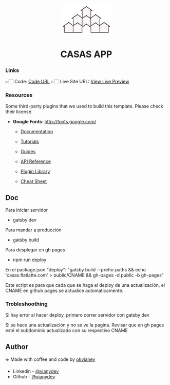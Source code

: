 <p align="center">
  <a href="https://okvianey.github.io">
    <img alt="casasapp" src="/src/images/logo-white.svg" width="160" />
  </a>
</p>
<h1 align="center">
 CASAS APP
</h1>

### Links

👉🏻 Code: [Code URL](https://github.com/okvianey/casasapp)
👉🏻 Live Site URL: [View Live Preview](https://casas.flatlatte.com/)


<!-- resources -->
### Resources

Some third-party plugins that we used to build this template. Please check their license.

* **Google Fonts**: <http://fonts.google.com/>


    - [Documentation](https://www.gatsbyjs.com/docs/?utm_source=starter&utm_medium=readme&utm_campaign=minimal-starter)

    - [Tutorials](https://www.gatsbyjs.com/tutorial/?utm_source=starter&utm_medium=readme&utm_campaign=minimal-starter)

    - [Guides](https://www.gatsbyjs.com/tutorial/?utm_source=starter&utm_medium=readme&utm_campaign=minimal-starter)

    - [API Reference](https://www.gatsbyjs.com/docs/api-reference/?utm_source=starter&utm_medium=readme&utm_campaign=minimal-starter)

    - [Plugin Library](https://www.gatsbyjs.com/plugins?utm_source=starter&utm_medium=readme&utm_campaign=minimal-starter)

    - [Cheat Sheet](https://www.gatsbyjs.com/docs/cheat-sheet/?utm_source=starter&utm_medium=readme&utm_campaign=minimal-starter)

## Doc

Para iniciar servidor
* gatsby dev

Para mandar a producción
* gatsby build

Para desplegar en gh pages
* npm run deploy


En el package.json
    "deploy": "gatsby build --prefix-paths && echo 'casas.flatlatte.com' > public/CNAME && gh-pages -d public -b gh-pages"

Este script es para que cada que se haga el deploy de una actualización, el CNAME en github pages se actualice automaticamente.

### Trobleshoothing

Si hay error al hacer deploy, primero correr servidor con gatsby dev

Si se hace una actualización y no se ve la pagina. Revisar que en gh pages esté el subdominio actualizado con su respectivo CNAME



## Author

☕️ Made with coffee and code by [okvianey](https://flatlatte.com/okvianey)
- Linkedin - [@vianydev](https://www.linkedin.com/in/vianydev/)
- Github - [@vianydev](https://github.com/okvianey)
